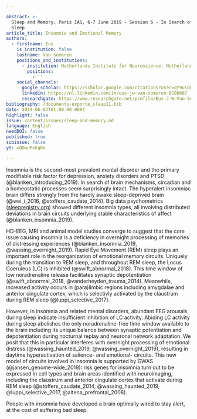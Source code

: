```yaml
---

abstract: >-
  Sleep and Memory. Paris IAS, 6-7 June 2019 - Session 6 - In Search of Lost
  Sleep
article_title: Insomnia and Emotional Memory
authors:
  - firstname: Eus
    is_institution: false
    lastname: Van Someren
    positions_and_institutions:
      - institution: Netherlands Institute for Neuroscience, Netherlands
        positions:
          - ''
    social_channels:
      google_scholar: https://scholar.google.com/citations?user=qY9usQUAAAAJ&hl=en
      linkedin: https://nl.linkedin.com/in/eus-jw-van-someren-028bb67
      researchgate: https://www.researchgate.net/profile/Eus-J-W-Van-Someren
bibliography: /documents-exporte_sleep11.bib
date: 2019-06-07T01:00:00.000Z
highlight: false
issue: content/issues/sleep-and-memory.md
language: English
needDOI: false
published: true
subissue: false
yt: wQOwuMsEq0o

---
```



Insomnia is the second-most prevalent mental disorder and the primary modifiable risk factor for depression, anxiety disorders and PTSD (@blanken_introducing_2019). In search of brain mechanisms, circadian and a homeostatic processes seem surprisingly intact. The hyperalert insomniac brain differs strongly from the hardly awake sleep-deprived brain (@wei_i_2016, @stoffers_caudate_2014). Big data psychometrics ([sleepregistry.org](https://sleepregistry.org/)) showed different insomnia types, all involving distributed deviations in brain circuits underlying stable characteristics of affect (@blanken_insomnia_2019). 

HD-EEG, MRI and animal model studies converge to suggest that the core issue causing insomnia is a deficiency in overnight processing of memories of distressing experiences (@blanken_insomnia_2019, @wassing_overnight_2019). Rapid Eye Movement (REM) sleep plays an important role in the reorganization of emotional memory circuits. Uniquely during the transition to REM sleep, and throughout REM sleep, the Locus Coeruleus (LC) is inhibited (@swift_abnormal_2018). This time window of low noradrenaline release facilitates synaptic depotentiation (@swift_abnormal_2018, @vanderheyden_trauma_2014). Meanwhile, increased activity occurs in (para)limbic regions including amygdalae and anterior cingulate cortex, which is selectivly activated by the claustrum during REM sleep (@luppi_selective_2017).

However, in insomnia and related mental disorders, abundant EEG arousals during sleep indicate insufficient inhibition of LC activity. Abiding LC activity during sleep abolishes the only noradrenaline-free time window available to the brain including its unique balance between synaptic potentiation and depotentiation during nocturnal replay and neuronal network adaptation. We posit that this in particular interferes with overnight processing of emotional distress (@wassing_haunted_2019, @wassing_overnight_2019), resulting in daytime hyperactivation of salience- and emotional- circuits. This new model of circuits involved in insomnia is supported by GWAS (@jansen_genome-wide_2019): risk genes for insomnia turn out to be expressed in cell types and brain areas identified with neuroimaging, including the claustrum and anterior cingulate cortex that activate during REM sleep (@stoffers_caudate_2014, @wassing_haunted_2019, @luppi_selective_2017, @altena_prefrontal_2008).

  
People with insomnia have developed a brain optimally wired to stay alert, at the cost of suffering bad sleep.

<Youtube yt="wQOwuMsEq0o" caption="Insomnia and Emotional Memory"></Youtube>